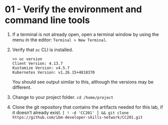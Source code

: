 # 01 - Verify the environment and command line tools

1. If a terminal is not already open, open a terminal window by using the menu in the editor: `Terminal > New Terminal`.
2. Verify that `oc` CLI is installed.

    ```shell
    >> oc version
    Client Version: 4.13.7
    Kustomize Version: v4.5.7
    Kubernetes Version: v1.26.15+4818370
   ```
   You should see output similar to this, although the versions may be different.

3. Change to your project folder.
    `cd /home/project`
4. Clone the git repository that contains the artifacts needed for this lab, if it doesn’t already exist.
   `[ ! -d 'CC201' ] && git clone https://github.com/ibm-developer-skills-network/CC201.git`
